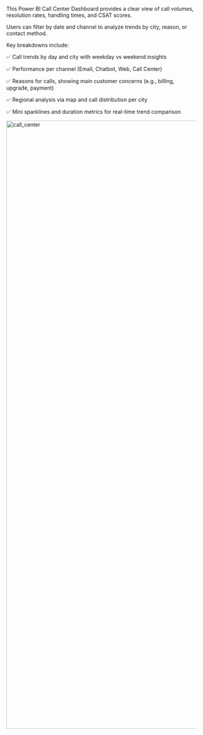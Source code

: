 This Power BI Call Center Dashboard provides a clear view of call volumes, resolution rates, handling times, and CSAT scores. 

Users can filter by date and channel to analyze trends by city, reason, or contact method. 

Key breakdowns include:


 ✅  Call trends by day and city with weekday vs weekend insights

 
 ✅    Performance per channel (Email, Chatbot, Web, Call Center)
 
 ✅   Reasons for calls, showing main customer concerns (e.g., billing, upgrade, payment)
 
 ✅   Regional analysis via map and call distribution per city
 
 ✅  Mini sparklines and duration metrics for real-time trend comparison

 

 <img width="2824" height="1606" alt="call_center" src="https://github.com/user-attachments/assets/a1e0caf7-a0e7-4ade-acf5-ba9f7dbe0c01" />


